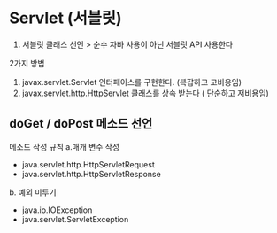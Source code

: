 # Servlet (서블릿)

1. 서블릿 클래스 선언 > 순수 자바 사용이 아닌 서블릿 API 사용한다 

2가지 방법

1. javax.servlet.Servlet 인터페이스를 구현한다. (복잡하고 고비용임)
2. javax.servlet.http.HttpServlet 클래스를 상속 받는다 ( 단순하고 저비용임)

## doGet / doPost 메소드 선언
메소드 작성 규칙
a.매개 변수 작성
- java.servlet.http.HttpServletRequest
- java.servlet.http.HttpServletResponse

b. 예외 미루기
- java.io.IOException
- java.servlet.ServletException

